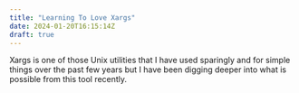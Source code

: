 ```yaml
---
title: "Learning To Love Xargs"
date: 2024-01-20T16:15:14Z
draft: true
---
```


Xargs is one of those Unix utilities that I have used sparingly and for simple things over the past few years but I have been digging deeper into what
is possible from this tool recently.
